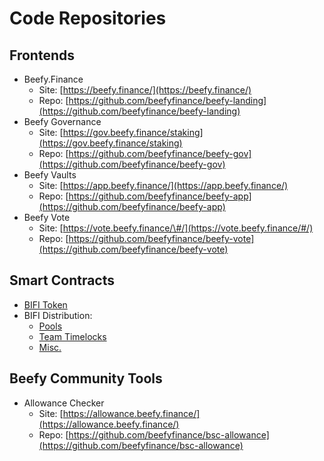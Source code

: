# Code Repositories

## Frontends

* Beefy.Finance
  * Site: [https://beefy.finance/](https://beefy.finance/)
  * Repo: [https://github.com/beefyfinance/beefy-landing](https://github.com/beefyfinance/beefy-landing)
* Beefy Governance
  * Site: [https://gov.beefy.finance/staking](https://gov.beefy.finance/staking)
  * Repo: [https://github.com/beefyfinance/beefy-gov](https://github.com/beefyfinance/beefy-gov)
* Beefy Vaults
  * Site: [https://app.beefy.finance/](https://app.beefy.finance/)
  * Repo: [https://github.com/beefyfinance/beefy-app](https://github.com/beefyfinance/beefy-app)
* Beefy Vote
  * Site: [https://vote.beefy.finance/\#/](https://vote.beefy.finance/#/)
  * Repo: [https://github.com/beefyfinance/beefy-vote](https://github.com/beefyfinance/beefy-vote)

## Smart Contracts

* [BIFI Token](https://github.com/beefyfinance/beefy-protocol/tree/master/token)
* BIFI Distribution:
  * [Pools](https://github.com/beefyfinance/beefy-protocol/tree/master/pools)
  * [Team Timelocks](https://github.com/beefyfinance/beefy-protocol/tree/master/timelocks)
  * [Misc.](https://github.com/beefyfinance/beefy-protocol/tree/master/contracts)

## Beefy Community Tools

* Allowance Checker
  * Site: [https://allowance.beefy.finance/](https://allowance.beefy.finance/)
  * Repo: [https://github.com/beefyfinance/bsc-allowance](https://github.com/beefyfinance/bsc-allowance)

